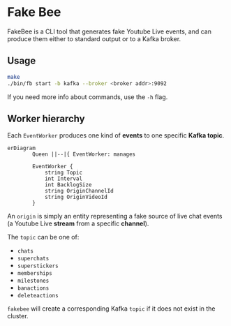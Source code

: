 # Fake Bee

FakeBee is a CLI tool that generates fake Youtube Live events, and can produce them either to standard output or to a Kafka broker.

## Usage

```bash
make
./bin/fb start -b kafka --broker <broker addr>:9092
```

If you need more info about commands, use the `-h` flag.

## Worker hierarchy

Each `EventWorker` produces one kind of **events** to one specific **Kafka topic**.

```mermaid
erDiagram
		Queen ||--|{ EventWorker: manages

		EventWorker {
			string Topic
			int Interval
			int BacklogSize
			string OriginChannelId
			string OriginVideoId
		}
```

An `origin` is simply an entity representing a fake source of live chat events (a Youtube Live **stream** from a specific **channel**).

The `topic` can be one of:

- `chats`
- `superchats`
- `superstickers`
- `memberships`
- `milestones`
- `banactions`
- `deleteactions`

`fakebee` will create a corresponding Kafka `topic` if it does not exist in the cluster.

